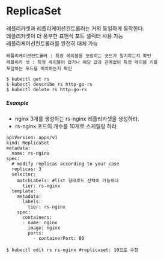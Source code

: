 # ReplicaSet
레플리카셋과 레플리케이션컨트롤러는 거의 동일하게 동작한다.  
레플리카셋이 더 풍부한 표현식 포트 셀럭터 사용 가능  
레플리케이션컨트롤러를 완전히 대체 가능

```
레플리케이션컨트롤러 : 특정 레이블을 포함하는 포드가 일치하는지 확인
레플리카 셋 : 특정 레이블이 없거나 해당 값과 관계없이 특정 레이블 키를
포함하는 포드를 매치하는지 확인
```

```
$ kubectl get rs
$ kubectl describe rs http-go-rs
$ kubectl delete rs http-go-rs
```
##### Example
- nginx 3개를 생성하는 rs-nginx 레플리카셋을 생성하라.
- rs-nginx 포드의 개수를 10개로 스케일링 하라
```
apiVersion: apps/v1
kind: ReplicaSet
metadata:
  name: rs-nginx
spec:
  # modify replicas according to your case
  replicas: 3
  selector:
    matchLabels: #list 형태로도 선택이 가능하다
      tier: rs-nginx
  template:
    metadata:
      labels:
        tier: rs-nginx
    spec:
      containers:
      - name: nginx
        image: nginx
        ports:
          - containerPort: 80
```
```
$ kubectl edit rs rs-nginx #replicaset: 10으로 수정
```
